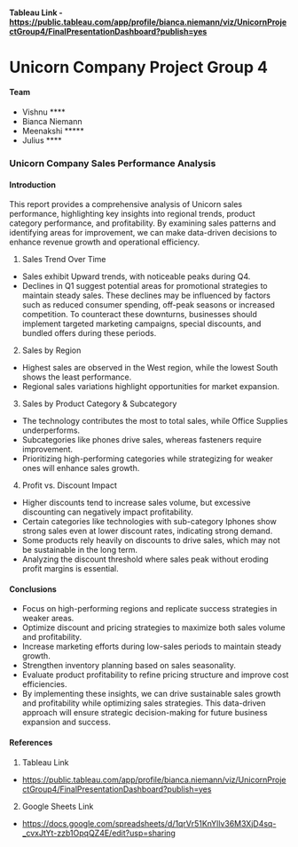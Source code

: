 #### Tableau Link - https://public.tableau.com/app/profile/bianca.niemann/viz/UnicornProjectGroup4/FinalPresentationDashboard?publish=yes

# Unicorn Company Project Group 4
#### Team 
- Vishnu ****
- Bianca Niemann
- Meenakshi *****
- Julius ****

### Unicorn Company Sales Performance Analysis
#### Introduction
This report provides a comprehensive analysis of Unicorn sales performance, highlighting key insights into regional trends, product category performance, and profitability. By examining sales patterns and identifying areas for improvement, we can make data-driven decisions to enhance revenue growth and operational efficiency.

1.  Sales Trend Over Time 
* Sales exhibit Upward trends, with noticeable peaks during Q4.
* Declines in Q1 suggest potential areas for promotional strategies to maintain steady sales. These declines may be influenced by factors such as reduced consumer spending, off-peak seasons or increased competition. To counteract these downturns, businesses should implement targeted marketing campaigns, special discounts, and bundled offers during these periods. 

2. Sales by Region
* Highest sales are observed in the West region, while the lowest South shows the least performance.
* Regional sales variations highlight opportunities for market expansion.

3. Sales by Product Category & Subcategory
* The technology contributes the most to total sales, while Office Supplies underperforms.
* Subcategories like phones drive sales, whereas fasteners require improvement.
* Prioritizing high-performing categories while strategizing for weaker ones will enhance sales growth.

4. Profit vs. Discount Impact
* Higher discounts tend to increase sales volume, but excessive discounting can negatively impact profitability.
* Certain categories like technologies with sub-category Iphones show strong sales even at lower discount rates, indicating strong demand.
* Some products rely heavily on discounts to drive sales, which may not be sustainable in the long term.
* Analyzing the discount threshold where sales peak without eroding profit margins is essential.

#### Conclusions
* Focus on high-performing regions and replicate success strategies in weaker areas.
* Optimize discount and pricing strategies to maximize both sales volume and profitability.
* Increase marketing efforts during low-sales periods to maintain steady growth.
* Strengthen inventory planning based on sales seasonality.
* Evaluate product profitability to refine pricing structure and improve cost efficiencies.
* By implementing these insights, we can drive sustainable sales growth and profitability while optimizing sales strategies. This data-driven approach will ensure strategic decision-making for future business expansion and success.

#### References
1. Tableau Link
  * https://public.tableau.com/app/profile/bianca.niemann/viz/UnicornProjectGroup4/FinalPresentationDashboard?publish=yes

2. Google Sheets Link
  * https://docs.google.com/spreadsheets/d/1qrVr51KnYllv36M3XjD4sq-_cvxJtYt-zzb1OpqQZ4E/edit?usp=sharing
